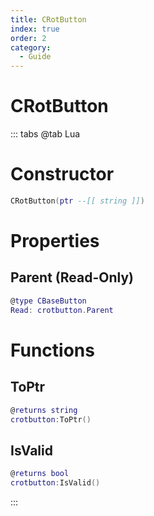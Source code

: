 ```yaml
---
title: CRotButton
index: true
order: 2
category:
  - Guide
---
```


# CRotButton

::: tabs
@tab Lua
# Constructor
```lua
CRotButton(ptr --[[ string ]])
```
# Properties
## Parent (Read-Only)
```lua
@type CBaseButton
Read: crotbutton.Parent
```
# Functions
## ToPtr
```lua
@returns string
crotbutton:ToPtr()
```
## IsValid
```lua
@returns bool
crotbutton:IsValid()
```

:::